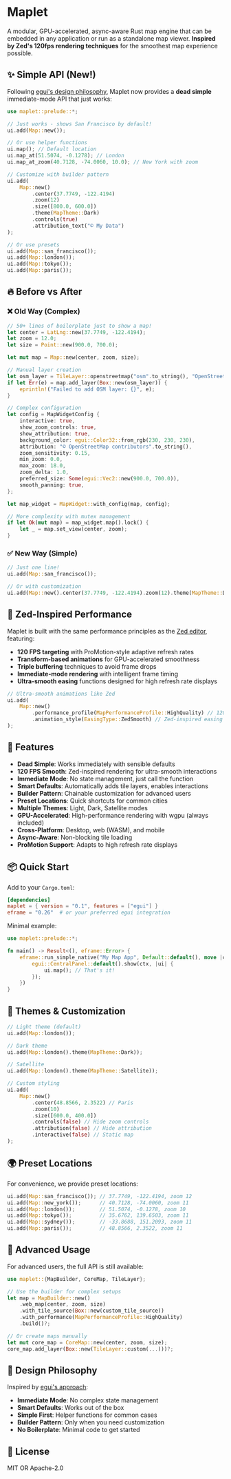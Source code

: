 # Maplet

A modular, GPU-accelerated, async-aware Rust map engine that can be embedded in any application or run as a standalone map viewer. **Inspired by Zed's 120fps rendering techniques** for the smoothest map experience possible.

## ✨ Simple API (New!)

Following [egui's design philosophy](https://github.com/emilk/egui), Maplet now provides a **dead simple** immediate-mode API that just works:

```rust
use maplet::prelude::*;

// Just works - shows San Francisco by default!
ui.add(Map::new());

// Or use helper functions
ui.map(); // Default location
ui.map_at(51.5074, -0.1278); // London
ui.map_at_zoom(40.7128, -74.0060, 10.0); // New York with zoom

// Customize with builder pattern
ui.add(
    Map::new()
        .center(37.7749, -122.4194)
        .zoom(12)
        .size([800.0, 600.0])
        .theme(MapTheme::Dark)
        .controls(true)
        .attribution_text("© My Data")
);

// Or use presets
ui.add(Map::san_francisco());
ui.add(Map::london());
ui.add(Map::tokyo());
ui.add(Map::paris());
```

## 🔥 Before vs After

### ❌ Old Way (Complex)
```rust
// 50+ lines of boilerplate just to show a map!
let center = LatLng::new(37.7749, -122.4194);
let zoom = 12.0;
let size = Point::new(900.0, 700.0);

let mut map = Map::new(center, zoom, size);

// Manual layer creation
let osm_layer = TileLayer::openstreetmap("osm".to_string(), "OpenStreetMap".to_string());
if let Err(e) = map.add_layer(Box::new(osm_layer)) {
    eprintln!("Failed to add OSM layer: {}", e);
}

// Complex configuration
let config = MapWidgetConfig {
    interactive: true,
    show_zoom_controls: true,
    show_attribution: true,
    background_color: egui::Color32::from_rgb(230, 230, 230),
    attribution: "© OpenStreetMap contributors".to_string(),
    zoom_sensitivity: 0.15,
    min_zoom: 0.0,
    max_zoom: 18.0,
    zoom_delta: 1.0,
    preferred_size: Some(egui::Vec2::new(900.0, 700.0)),
    smooth_panning: true,
};

let map_widget = MapWidget::with_config(map, config);

// More complexity with mutex management
if let Ok(mut map) = map_widget.map().lock() {
    let _ = map.set_view(center, zoom);
}
```

### ✅ New Way (Simple)
```rust
// Just one line!
ui.add(Map::san_francisco());

// Or with customization
ui.add(Map::new().center(37.7749, -122.4194).zoom(12).theme(MapTheme::Dark));
```

## 🚀 Zed-Inspired Performance

Maplet is built with the same performance principles as the [Zed editor](https://zed.dev), featuring:

- **120 FPS targeting** with ProMotion-style adaptive refresh rates
- **Transform-based animations** for GPU-accelerated smoothness
- **Triple buffering** techniques to avoid frame drops
- **Immediate-mode rendering** with intelligent frame timing
- **Ultra-smooth easing** functions designed for high refresh rate displays

```rust
// Ultra-smooth animations like Zed
ui.add(
    Map::new()
        .performance_profile(MapPerformanceProfile::HighQuality) // 120fps targeting
        .animation_style(EasingType::ZedSmooth) // Zed-inspired easing
);
```

## 🚀 Features

- **Dead Simple**: Works immediately with sensible defaults
- **120 FPS Smooth**: Zed-inspired rendering for ultra-smooth interactions
- **Immediate Mode**: No state management, just call the function
- **Smart Defaults**: Automatically adds tile layers, enables interactions
- **Builder Pattern**: Chainable customization for advanced users
- **Preset Locations**: Quick shortcuts for common cities
- **Multiple Themes**: Light, Dark, Satellite modes
- **GPU-Accelerated**: High-performance rendering with wgpu (always included)
- **Cross-Platform**: Desktop, web (WASM), and mobile
- **Async-Aware**: Non-blocking tile loading
- **ProMotion Support**: Adapts to high refresh rate displays

## 📦 Quick Start

Add to your `Cargo.toml`:

```toml
[dependencies]
maplet = { version = "0.1", features = ["egui"] }
eframe = "0.26"  # or your preferred egui integration
```

Minimal example:

```rust
use maplet::prelude::*;

fn main() -> Result<(), eframe::Error> {
    eframe::run_simple_native("My Map App", Default::default(), move |ctx, _frame| {
        egui::CentralPanel::default().show(ctx, |ui| {
            ui.map(); // That's it!
        });
    })
}
```

## 🎨 Themes & Customization

```rust
// Light theme (default)
ui.add(Map::london());

// Dark theme
ui.add(Map::london().theme(MapTheme::Dark));

// Satellite
ui.add(Map::london().theme(MapTheme::Satellite));

// Custom styling
ui.add(
    Map::new()
        .center(48.8566, 2.3522) // Paris
        .zoom(10)
        .size([600.0, 400.0])
        .controls(false) // Hide zoom controls
        .attribution(false) // Hide attribution
        .interactive(false) // Static map
);
```

## 🌍 Preset Locations

For convenience, we provide preset locations:

```rust
ui.add(Map::san_francisco()); // 37.7749, -122.4194, zoom 12
ui.add(Map::new_york());      // 40.7128, -74.0060, zoom 11
ui.add(Map::london());        // 51.5074, -0.1278, zoom 10
ui.add(Map::tokyo());         // 35.6762, 139.6503, zoom 11
ui.add(Map::sydney());        // -33.8688, 151.2093, zoom 11
ui.add(Map::paris());         // 48.8566, 2.3522, zoom 11
```

## 🔧 Advanced Usage

For advanced users, the full API is still available:

```rust
use maplet::{MapBuilder, CoreMap, TileLayer};

// Use the builder for complex setups
let map = MapBuilder::new()
    .web_map(center, zoom, size)
    .with_tile_source(Box::new(custom_tile_source))
    .with_performance(MapPerformanceProfile::HighQuality)
    .build()?;

// Or create maps manually
let mut core_map = CoreMap::new(center, zoom, size);
core_map.add_layer(Box::new(TileLayer::custom(...)))?;
```

## 🎯 Design Philosophy

Inspired by [egui's approach](https://github.com/emilk/egui):

- **Immediate Mode**: No complex state management
- **Smart Defaults**: Works out of the box
- **Simple First**: Helper functions for common cases
- **Builder Pattern**: Only when you need customization
- **No Boilerplate**: Minimal code to get started

## 📄 License

MIT OR Apache-2.0 
